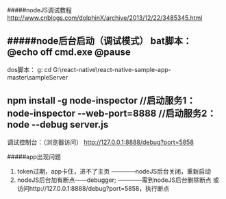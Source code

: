 #####nodeJS调试教程
http://www.cnblogs.com/dolphinX/archive/2013/12/22/3485345.html

#####node后台启动（调试模式）
bat脚本：
@echo off
cmd.exe
@pause
-------------
dos脚本：
g:
cd G:\react-native\react-native-sample-app-master\sampleServer

npm install -g node-inspector
//启动服务1：
node-inspector --web-port=8888
//启动服务2：
node --debug server.js
-------------
调试控制台：（浏览器访问）
http://127.0.0.1:8888/debug?port=5858

#####app出现问题
1. token过期，app卡住，进不了主页
————nodeJS后台关闭，重新启动
2. nodeJS后台加有断点——debugger;
————需到nodeJS后台删除断点  或  访问http://127.0.0.1:8888/debug?port=5858，执行断点
